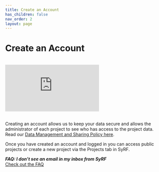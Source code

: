 ```yaml
---
title: Create an Account
has_children: false
nav_order: 2
layout: page
---
```


# Create an Account

<br/>

<!---Link to youtube help video:--->
<div class="youtube-wrapper">
    <iframe src="https://www.youtube.com/embed/d7WYHmK7YwQ?list=PLT9yacSnQZW85roKzVqoC11OiXm9pob-4" 
            title="Account Creation" frameborder="0" 
            allow="accelerometer; autoplay; clipboard-write; encrypted-media; gyroscope; picture-in-picture; web-share" 
            allowfullscreen>
    </iframe>
</div>

<br/>

Creating an account allows us to keep your data secure and allows the administrator of each project to see who has access to the project data. Read our [Data Management and Sharing Policy here](https://syrf.org.uk/about/privacy).

Once you have created an account and logged in you can access public projects or create a new project via the Projects tab in SyRF.

**_FAQ: I don’t see an email in my inbox from SyRF_**<br/>
[Check out the FAQ](https://syrf.org.uk/faq)
